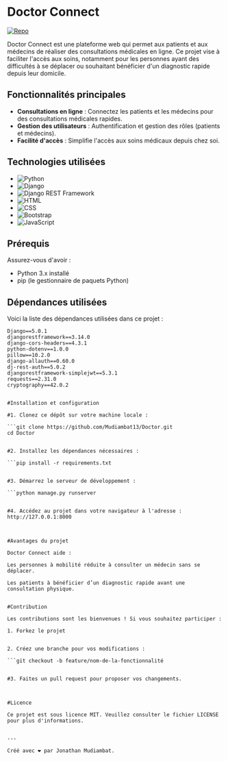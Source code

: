 # Doctor Connect  

[![Repo](https://img.shields.io/badge/GitHub-Doctor%20Connect-blue?style=flat-square&logo=github)](https://github.com/Mudiambat13/Doctor)  

Doctor Connect est une plateforme web qui permet aux patients et aux médecins de réaliser des consultations médicales en ligne. Ce projet vise à faciliter l'accès aux soins, notamment pour les personnes ayant des difficultés à se déplacer ou souhaitant bénéficier d'un diagnostic rapide depuis leur domicile.  

## Fonctionnalités principales  
- **Consultations en ligne** : Connectez les patients et les médecins pour des consultations médicales rapides.  
- **Gestion des utilisateurs** : Authentification et gestion des rôles (patients et médecins).  
- **Facilité d'accès** : Simplifie l'accès aux soins médicaux depuis chez soi.  

## Technologies utilisées  
- ![Python](https://img.shields.io/badge/-Python-3776AB?style=flat-square&logo=python&logoColor=white)  
- ![Django](https://img.shields.io/badge/-Django-092E20?style=flat-square&logo=django&logoColor=white)  
- ![Django REST Framework](https://img.shields.io/badge/-Django%20REST-ff1709?style=flat-square&logo=django&logoColor=white)  
- ![HTML](https://img.shields.io/badge/-HTML5-E34F26?style=flat-square&logo=html5&logoColor=white)  
- ![CSS](https://img.shields.io/badge/-CSS3-1572B6?style=flat-square&logo=css3&logoColor=white)  
- ![Bootstrap](https://img.shields.io/badge/-Bootstrap-563D7C?style=flat-square&logo=bootstrap&logoColor=white)  
- ![JavaScript](https://img.shields.io/badge/-JavaScript-F7DF1E?style=flat-square&logo=javascript&logoColor=black)  

## Prérequis  
Assurez-vous d'avoir :  
- Python 3.x installé  
- pip (le gestionnaire de paquets Python)  

## Dépendances utilisées  
Voici la liste des dépendances utilisées dans ce projet :  

```text  
Django==5.0.1  
djangorestframework==3.14.0  
django-cors-headers==4.3.1  
python-dotenv==1.0.0  
pillow==10.2.0  
django-allauth==0.60.0  
dj-rest-auth==5.0.2  
djangorestframework-simplejwt==5.3.1  
requests==2.31.0  
cryptography==42.0.2


#Installation et configuration

#1. Clonez ce dépôt sur votre machine locale :

```git clone https://github.com/Mudiambat13/Doctor.git  
cd Doctor


#2. Installez les dépendances nécessaires :

```pip install -r requirements.txt


#3. Démarrez le serveur de développement :

```python manage.py runserver


#4. Accédez au projet dans votre navigateur à l'adresse : http://127.0.0.1:8000



#Avantages du projet

Doctor Connect aide :

Les personnes à mobilité réduite à consulter un médecin sans se déplacer.

Les patients à bénéficier d’un diagnostic rapide avant une consultation physique.


#Contribution

Les contributions sont les bienvenues ! Si vous souhaitez participer :

1. Forkez le projet


2. Créez une branche pour vos modifications :

```git checkout -b feature/nom-de-la-fonctionnalité


#3. Faites un pull request pour proposer vos changements.



#Licence

Ce projet est sous licence MIT. Veuillez consulter le fichier LICENSE pour plus d'informations.


---

Créé avec ❤️ par Jonathan Mudiambat.

